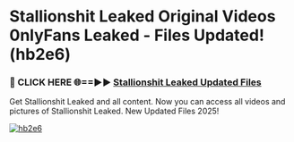 # Stallionshit Leaked Original Videos 0nlyFans Leaked - Files Updated! (hb2e6)

<h3>🔴 CLICK HERE 🌐==►► <a href="https://tinyurl.com/x26r9saj" rel="nofollow">Stallionshit Leaked Updated Files</a></h3>

Get Stallionshit Leaked and all content. Now you can access all videos and pictures of Stallionshit Leaked. New Updated Files 2025!

[![hb2e6](https://i.imgur.com/LkgZPqh.gif)](https://tinyurl.com/x26r9saj)
